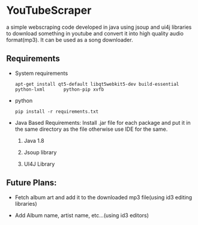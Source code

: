 # YouTubeScraper
a simple webscraping code developed in java using jsoup and ui4j libraries to download something in youtube and convert it into high quality audio format(mp3). It can be used as a song downloader.

## Requirements
- System requirements

    `apt-get install qt5-default libqt5webkit5-dev build-essential python-lxml       python-pip xvfb` 
- python

    `pip install -r requirements.txt`

- Java Based Requirements: Install .jar file for each package and put it in the same directory as the file otherwise use IDE for the same.

    1. Java 1.8

    2. Jsoup library

    3. UI4J Library


## Future Plans:

- Fetch album art and add it to the downloaded mp3 file(using id3 editing libraries)

- Add Album name, artist name, etc...(using id3 editors)
